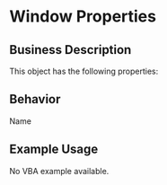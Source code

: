 # Window Properties

## Business Description
This object has the following properties:

## Behavior
Name

## Example Usage
No VBA example available.